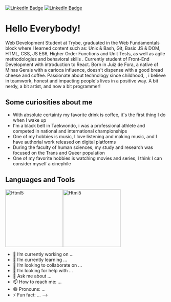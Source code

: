 [![LinkedIn Badge](https://img.shields.io/badge/-Linkedin-blue?style=flat-square&logo=Linkedin&logoColor=white&link=https://www.linkedin.com/in/lucasbarbosa123/)](https://www.linkedin.com/in/lucasbarbosa123/)
[![LinkedIn Badge](https://img.shields.io/badge/Gmail-D14836?style=for-the-badge&logo=gmail&logoColor=white&link=mailto:l.barbosatkd@gmail.com)](mailto:l.barbosatkd@gmail.com)

<h1>Hello Everybody!</h1>

<p> Web Development Student at Trybe, graduated in the Web Fundamentals block where I learned content such as: Unix & Bash, Git, Basic JS & DOM, HTML, CSS, JS ES6, Higher Order Functions and Unit Tests, as well as agile methodologies and behavioral skills . Currently student of Front-End Development with introduction to React.
Born in Juiz de Fora, a native of Minas Gerais with a carioca influence, doesn't dispense with a good bread cheese  and coffee. Passionate about technology since childhood, , i believe in teamwork, honest and impacting people's lives in a positive way. A bit nerdy, a bit artist, and now a bit programmer!</p>

<h2>Some curiosities about me</h2>

<ul>
  <li>With absolute certainty my favorite drink is coffee, it's the first thing I do when I wake up</li>
  <li>I'm a black belt in Taekwondo, i was a professional athlete and competed in national and international championships</li>
  <li>One of my hobbies is music, I love listening and making music, and I have authorial work released on digital platforms</li>
  <li>During the faculty of human sciences, my study and research was focused on the Trans and Queer population</li>
  <li>One of my favorite hobbies is watching movies and series, I think I can consider myself a cinephile</li>
  </ul>
  
  <h2>Languages and Tools</h2>
  
 <img alt="Html5" src="https://www.freepnglogos.com/uploads/html5-logo-png/html5-logo-best-web-design-psd-html-cms-development-ecommerce-6.png" width="180" heigth="180" /><img alt="Html5" src="https://w7.pngwing.com/pngs/403/269/png-transparent-react-react-native-logos-brands-in-colors-icon-thumbnail.png" width="180" heigth="180" />
  
- 🔭 I’m currently working on ...
- 🌱 I’m currently learning ...
- 👯 I’m looking to collaborate on ...
- 🤔 I’m looking for help with ...
- 💬 Ask me about ...
- 📫 How to reach me: ...
- 😄 Pronouns: ...
- ⚡ Fun fact: ...
-->
